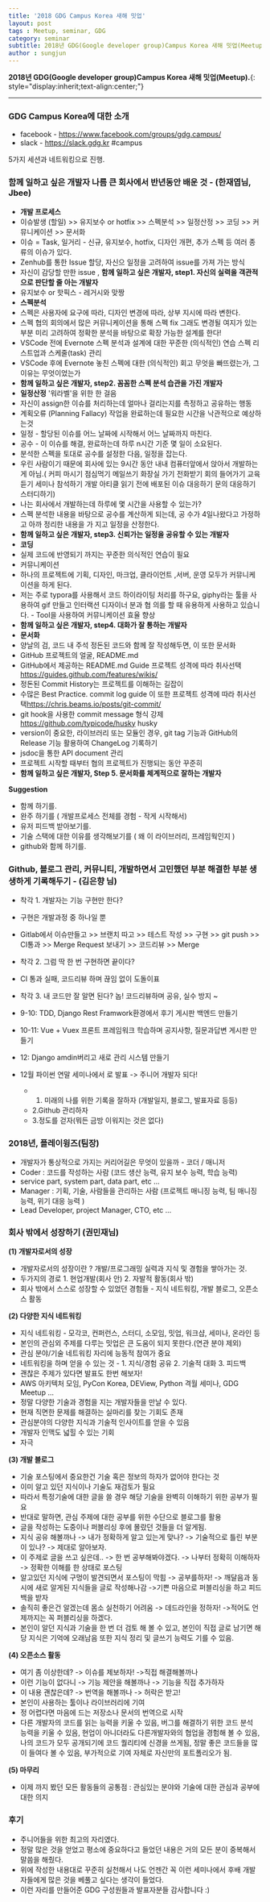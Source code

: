 ```yaml
---
title: '2018 GDG Campus Korea 새해 밋업'  
layout: post  
tags : Meetup, seminar, GDG
category: seminar
subtitle: 2018년 GDG(Google developer group)Campus Korea 새해 밋업(Meetup).
author : sungjun
---
```


**2018년 GDG(Google developer group)Campus Korea 새해 밋업(Meetup).**{: style="display:inherit;text-align:center;"}

---

### GDG Campus Korea에 대한 소개

- facebook - <https://www.facebook.com/groups/gdg.campus/>
- slack - <https://slack.gdg.kr> #campus

5가지 세션과 네트워킹으로 진행.

### 함께 일하고 싶은 개발자  나름 큰 회사에서 반년동안 배운 것 - (한재엽님, Jbee)

- **개발 프로세스**
- 이슈발생 (할일) >> 유지보수 or hotfix >> 스펙분석 >> 일정산정 >> 코딩 >> 커뮤니케이션 >> 문서화
- 이슈 = Task, 일거리 - 신규, 유지보수, hotfix, 디자인 개편, 추가 스펙 등 여러 종류의 이슈가 있다.
- Zenhub를 통한 Issue 할당, 자신으 일정을 고려하여 issue를 가져 가는 방식
- 자신이 감당할 만한 issue , **함께 일하고 싶은 개발자, step1. 자신의 실력을 객관적으로 판단할 줄 아는 개발자**
- 유지보수 or 핫픽스 - 레거시와 맞짱
- **스펙분석**
- 스펙은 사용자에 요구에 따라, 디자인 변경에 따라, 상부 지시에 따라 변한다.
- 스펙 협의 회의에서 많은 커뮤니케이션을 통해 스펙 fix 그래도 변경될 여지가 있는 부분 미리 고려하여 정확한 분석을 바탕으로 확장 가능한 설계를 한다!
- VSCode 전에 Evernote 스펙 분석과 설계에 대한 꾸준한 (의식적인) 연습 스펙 리스트업과 스케줄(task) 관리
- VSCode 후에 Evernote 놓친 스펙에 대한 (의식적인) 회고 무엇을 빠뜨렸는가, 그 이유는 무엇이었는가
- **함께 일하고 싶은 개발자, step2. 꼼꼼한 스펙 분석 습관을 가진 개발자**
- **일정산정** '워라벨'을 위한 한 걸음
- 자신이 assign한 이슈를 처리하는데 얼마나 걸리는지를 측정하고 공유하는 행동
- 계획오류 (Planning Fallacy) 작업을 완료하는데 필요한 시간을 낙관적으로 예상하는것
- 일정 - 할당된 이슈를 어느 날짜에 시작해서 어느 날짜까지 마친다.
- 공수 - 이 이슈를 해결, 완료하는데 하루 n시간 기준 몇 일이 소요된다.
- 분석한 스펙을 토대로 공수를 설정한 다음, 일정을 잡는다.
- 우린 사람이기 때문에 회사에 있는 9시간 동안 내내 컴퓨터앞에서 앉아서 개발하는게 아님.( 커피 마시기 점심먹기 메일쓰기 화장실 가기 전화받기 회의 들어가기 교육듣기 세미나 참석하기 개발 아티클 읽기 전에 배포된 이슈 대응하기 문의 대응하기 스터디하기)
- 나는 회사에서 개발하는데 하루에 몇 시간을 사용할 수 있는가?
- 스펙 분석한 내용을 바탕으로 공수를 계산하게 되는데, 공 수가 4일나왔다고 가정하고 아까 정리한 내용을 가 지고 일정을 산정한다.
- **함께 일하고 싶은 개발자, step3.  신뢰가는 일정을 공유할 수 있는 개발자**
- **코딩**
- 실제 코드에 반영되기 까지는 꾸준한 의식적인 연습이 필요
- 커뮤니케이션
- 하나의 프로젝트에 기획, 디자인, 마크업, 클라이언트 ,서버, 운영 모두가 커뮤니케이션을 하게 된다.
- 저는 주로 typora를 사용해서 코드 하이라이팅 처리를 하구요, giphy라는 툴을 사용하여 gif 만들고 인터랙션 디자이너 분과 협 의를 할 때 유용하게 사용하고 있습니다. -  Tool을 사용하여 커뮤니케이션 효율 향상
- **함께 일하고 싶은 개발자, step4. 대화가 잘 통하는 개발자**
- **문서화**
- 양날의 검, 코드 내 주석 정돈된 코드와 함께 잘 작성해두면, 이 또한 문서화
- GitHub 프로젝트의 얼굴, README.md
- GitHub에서 제공하는 README.md Guide 프로젝트 성격에 따라 취사선택 <https://guides.github.com/features/wikis/>
- 정돈된 Commit History는 프로젝트를 이해하는 길잡이
- 수많은 Best Practice. commit log guide 이 또한 프로젝트 성격에 따라 취사선택<https://chris.beams.io/posts/git-commit/>
- git hook을 사용한 commit message 형식 강제<https://github.com/typicode/husky> husky
- version이 중요한, 라이브러리 또는 모듈인 경우,  git tag 기능과 GitHub의 Release 기능 활용하여 ChangeLog 기록하기
- jsdoc을 통한 API document 관리
- 프로젝트 시작할 때부터 협의 프로젝트가 진행되는 동안 꾸준히
- **함께 일하고 싶은 개발자, Step 5.  문서화를 체계적으로 잘하는 개발자**

 **Suggestion**

- 함께 하기를.
- 완주 하기를 ( 개발프로세스 전체를 경험 - 작게 시작해서)
- 유저 피드백 받아보기를.
- 기술 스택에 대한 이유를 생각해보기를 ( 왜 이 라이브러리, 프레임웍인지 )
- github와 함께 하기를.

### Github, 블로그 관리, 커뮤니티, 개발하면서 고민했던 부분 해결한 부분 생생하게 기록해두기 - (김은향 님)

- 착각 1. 개발자는 기능 구현만 한다?
- 구현은 개발과정 중 하나일 뿐
- Gitlab에서 이슈만들고 >> 브랜치 따고 >> 테스트 작성 >> 구현 >> git push >> CI통과 >> Merge Request 보내기 >> 코드리뷰 >> Merge
- 착각 2. 그럼 딱 한 번 구현하면 끝이다?
- CI 통과 실패, 코드리뷰 하며 끊임 없이 도돌이표
- 착각 3. 내 코드만 잘 알면 된다? 놉! 코드리뷰하며 공유, 실수 방지 ~

- 9-10: TDD, Django Rest Framwork환경에서 후기 게시판 백엔드 만들기
- 10-11: Vue + Vuex 프론트 프레임워크 학습하며 공지사항, 질문과답변 게시판 만들기
- 12: Django amdin버리고 새로 관리 시스템 만들기
- 12월 파이썬 연말 세미나에서 로 발표 -> 주니어 개발자 되다!
  - 1. 미래의 나를 위한 기록을 잘하자 (개발일지, 블로그, 발표자료 등등)
  - 2.Github 관리하자
  - 3.정도를 걷자(뭐든 금방 이워지는 것은 없다)

### 2018년, 플레이윙즈(팀장)

- 개발자가 통상적으로 가지는 커리어길은 무엇이 있을까 -   코더 / 매니저
- Coder : 코드를 작성하는 사람 (코드 생산 능력, 유지 보수 능력, 학습 능력)
- service part, system part, data part, etc ...
- Manager : 기획, 기술, 사람들을 관리하는 사람 (프로젝트 매니징 능력, 팀 매니징 능력, 위기 대응 능력 )
- Lead Developer, project Manager, CTO, etc ...

### 회사 밖에서 성장하기 (권민재님)

**(1) 개발자로서의 성장**
- 개발자로서의 성장이란 ? 개발/프로그래밍 실력과 지식 및 경험을 쌓아가는 것.
- 두가지의 경로 1. 현업개발(회사 안) 2. 자발적 활동(회사 밖)
- 회사 밖에서 스스로 성장할 수 있었던 경험들 - 지식 네트워킹, 개발 블로그, 오픈소스 활동

**(2) 다양한 지식 네트워킹**
- 지식 네트워킹 - 모각코, 컨퍼런스, 스터디, 소모임, 밋업, 워크샵, 세미나, 온라인 등
- 본인의 관심외 주제를 다루는 밋업은 큰 도움이 되지 못한다.(연관 분야 제외)
- 관심 분야/기술 네트워킹 자리에 능동적 참여가 중요
- 네트워킹을 하며 얻을 수 있는 것 - 1. 지식/경험 공유 2. 기술적 대화 3. 피드백
- 괜찮은 주제가 있다면 발표도 한번 해보자!
- AWS 아키텍처 모임, PyCon Korea, DEView, Python 격월 세미나, GDG Meetup ...
- 정말 다양한 기술과 경험을 지는 개발자들을 만날 수 있다.
- 현재 직면한 문제를 해결하는 실마리를 찾는 기회도 존재
- 관심분야의 다양한 지식과 기술적 인사이트를 얻을 수 있음
- 개발자 인맥도 넓힐 수 있는 기회
- 자극

**(3) 개발 블로그**
- 기술 포스팅에서 중요한건 기술 혹은 정보의 하자가 없어야 한다는 것
- 이미 알고 있던 지식이나 기술도 재검토가 필요
- 따라서 특정기술에 대한 글을 쓸 경우 해당 기술을 완벽히 이해하기 위한 공부가 필요
- 반대로 말하면, 관심 주제에 대한 공부를 위한 수단으로 블로그를 활용
- 글을 작성하는 도중이나 퍼블리싱 후에 몰랐던 것들을 더 알게됨.
- 지식 공유 해볼까나 -> 내가 정확하게 알고 있는게 맞나? -> 기술적으로 틀린 부분이 있나? -> 제대로 알아보자.
- 이 주제로 글을 쓰고 싶은데.. -> 한 번 공부해봐야겠다. -> 나부터 정확히 이해하자 -> 정확한 이해를 한 상태로 포스팅
- 알고있던 지식에 구멍이 발견되면서 포스팅이 막힘 -> 공부를하자! -> 깨달음과 동시에 새로 알게된 지식들을 글로 작성해나감 ->기쁜 마음으로 퍼블리싱을 하고 피드백을 받자
- 솔직히 좋은건 알겠는데 몸소 실천하기 어려움 -> 데드라인을 정하자! ->적어도 언제까지는 꼭 퍼블리싱을 하겠다.
- 본인이 알던 지식과 기술을 한 번 더 검토 해 볼 수 있고, 본인이 직접 글로 남기면 해당 지식은 기억에 오래남음 또한 지식 정리 및 글쓰기 능력도 기를 수 있음.

**(4) 오픈소스 활동**
- 여기 좀 이상한데? -> 이슈를 제보하자! ->직접 해결해볼까나
- 이런 기능이 없다니 -> 기능 제안을 해볼까나 -> 기능을 직접 추가하자
- 이 내용 괜찮은데? -> 번역을 해볼까나 -> 허락은 받고!
- 본인이 사용하는 툴이나 라이브러리에 기여
- 정 어렵다면 마음에 드는 저장소나 문서의 번역으로 시작
- 다른 개발자의 코드를 읽는 능력을 키울 수 있음, 버그를 해결하기 위한 코드 분석 능력을 키울 수 있음, 현업이 아니더라도 다른개발자와의 협업을 경험해 볼 수 있음, 나의 코드가 모두 공개되기에 코드 퀄리티에 신경을 쓰게됨, 정말 좋은 코드들을 많이 들여다 볼 수 있음, 부가적으로 기여 자체로 자신만의 포트폴리오가 됨.

**(5) 마무리**
- 이제 까지 봤던 모든 활동들의 공통점 : 관심있는 분야와 기술에 대한 관심과 공부에 대한 의지

### 후기
- 주니어들을 위한 최고의 자리였다.
- 정말 많은 것을 얻었고 평소에 중요하다고 들었던 내용은 거의 모든 분이 중복해서 말씀을 해줬다.
- 위에 작성한 내용대로 꾸준히 실천해서 나도 언젠간 꼭 이런 세미나에서 후배 개발자들에게 많은 것을 베풀고 싶다는 생각이 들었다.
- 이런 자리를 만들어준 GDG 구성원들과 발표자분들 감사합니다 :)
